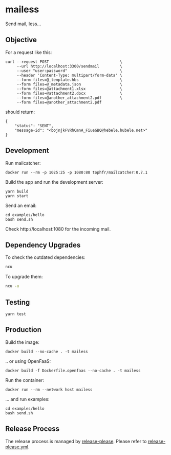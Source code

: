 # mailess

Send mail, less...

## Objective

For a request like this:

```
curl --request POST                               \
     --url http://localhost:3300/sendmail         \
     --user "user:password"                       \
     --header 'Content-Type: multipart/form-data' \
     --form files=@_template.hbs                  \
     --form files=@_metadata.json                 \
     --form files=@attachment1.xlsx               \
     --form files=@attachment2.docx               \
     --form files=@another_attachment2.pdf        \
     --form files=@another_attachment2.pdf
```

should return:

```
{
    "status": "SENT",
    "message-id": "<bojnjkFVRhCmnA_FiueGBQ@hebele.hubele.net>"
}
```

## Development

Run mailcatcher:

```
docker run --rm -p 1025:25 -p 1080:80 tophfr/mailcatcher:0.7.1
```

Build the app and run the development server:

```
yarn build
yarn start
```

Send an email:

```
cd examples/hello
bash send.sh
```

Check http://localhost:1080 for the incoming mail.

## Dependency Upgrades

To check the outdated dependencies:

```sh
ncu
```

To upgrade them:

```sh
ncu -u
```

## Testing

```
yarn test
```

## Production

Build the image:

```
docker build --no-cache . -t mailess
```

.. or using OpenFaaS:

```
docker build -f Dockerfile.openfaas --no-cache . -t mailess
```

Run the container:

```
docker run --rm --network host mailess
```

... and run examples:

```
cd examples/hello
bash send.sh
```

## Release Process

The release process is managed by [release-please](https://github.com/googleapis/release-please). Please refer to [release-please.yml](.github/workflows/release-please.yml).

